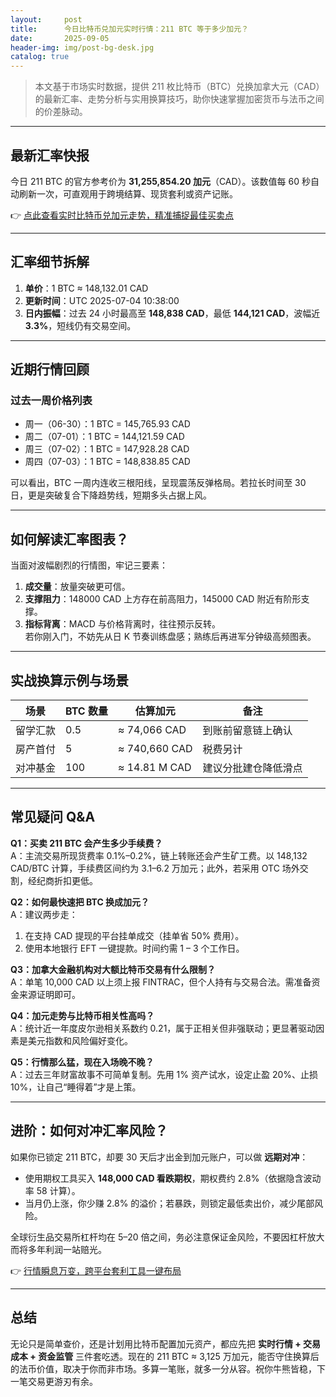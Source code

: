 ```yaml
---
layout:     post
title:      今日比特币兑加元实时行情：211 BTC 等于多少加元？
date:       2025-09-05
header-img: img/post-bg-desk.jpg
catalog: true
---
```


> 本文基于市场实时数据，提供 211 枚比特币（BTC）兑换加拿大元（CAD）的最新汇率、走势分析与实用换算技巧，助你快速掌握加密货币与法币之间的价差脉动。

---

## 最新汇率快报

今日 211 BTC 的官方参考价为 **31,255,854.20 加元**（CAD）。该数值每 60 秒自动刷新一次，可直观用于跨境结算、现货套利或资产记账。  

👉 [点此查看实时比特币兑加元走势，精准捕捉最佳买卖点](https://okxdog.com/)

---

## 汇率细节拆解

1. **单价**：1 BTC ≈ 148,132.01 CAD  
2. **更新时间**：UTC 2025-07-04 10:38:00  
3. **日内振幅**：过去 24 小时最高至 **148,838 CAD**，最低 **144,121 CAD**，波幅近 **3.3%**，短线仍有交易空间。

---

## 近期行情回顾

### 过去一周价格列表

- 周一（06-30）：1 BTC = 145,765.93 CAD  
- 周二（07-01）：1 BTC = 144,121.59 CAD  
- 周三（07-02）：1 BTC = 147,928.28 CAD  
- 周四（07-03）：1 BTC = 148,838.85 CAD  

可以看出，BTC 一周内连收三根阳线，呈现震荡反弹格局。若拉长时间至 30 日，更是突破复合下降趋势线，短期多头占据上风。

---

## 如何解读汇率图表？

当面对波幅剧烈的行情图，牢记三要素：  
1. **成交量**：放量突破更可信。  
2. **支撑阻力**：148000 CAD 上方存在前高阻力，145000 CAD 附近有阶形支撑。  
3. **指标背离**：MACD 与价格背离时，往往预示反转。  
若你刚入门，不妨先从日 K 节奏训练盘感；熟练后再进军分钟级高频图表。

---

## 实战换算示例与场景

| 场景 | BTC 数量 | 估算加元 | 备注 |
|------|-----------|-----------|------|
| 留学汇款 | 0.5 | ≈ 74,066 CAD | 到账前留意链上确认 |
| 房产首付 | 5 | ≈ 740,660 CAD | 税费另计 |
| 对冲基金 | 100 | ≈ 14.81 M CAD | 建议分批建仓降低滑点 |

---

## 常见疑问 Q&A

**Q1：买卖 211 BTC 会产生多少手续费？**  
A：主流交易所现货费率 0.1%–0.2%，链上转账还会产生矿工费。以 148,132 CAD/BTC 计算，手续费区间约为 3.1–6.2 万加元；此外，若采用 OTC 场外交割，经纪商折扣更低。

**Q2：如何最快速把 BTC 换成加元？**  
A：建议两步走：  
1. 在支持 CAD 提现的平台挂单成交（挂单省 50% 费用）。  
2. 使用本地银行 EFT 一键提款。时间约需 1 – 3 个工作日。

**Q3：加拿大金融机构对大额比特币交易有什么限制？**  
A：单笔 10,000 CAD 以上须上报 FINTRAC，但个人持有与交易合法。需准备资金来源证明即可。

**Q4：加元走势与比特币相关性高吗？**  
A：统计近一年度皮尔逊相关系数约 0.21，属于正相关但非强联动；更显著驱动因素是美元指数和风险偏好变化。

**Q5：行情那么猛，现在入场晚不晚？**  
A：过去三年财富故事不可简单复制。先用 1% 资产试水，设定止盈 20%、止损 10%，让自己“睡得着”才是上策。

---

## 进阶：如何对冲汇率风险？

如果你已锁定 211 BTC，却要 30 天后才出金到加元账户，可以做 **远期对冲**：  

- 使用期权工具买入 **148,000 CAD 看跌期权**，期权费约 2.8%（依据隐含波动率 58 计算）。  
- 当月仍上涨，你少赚 2.8% 的溢价；若暴跌，则锁定最低卖出价，减少尾部风险。

全球衍生品交易所杠杆均在 5–20 倍之间，务必注意保证金风险，不要因杠杆放大而将多年利润一站赔光。  

👉 [行情瞬息万变，跨平台套利工具一键布局](https://okxdog.com/)

---

## 总结

无论只是简单查价，还是计划用比特币配置加元资产，都应先把 **实时行情 + 交易成本 + 资金监管** 三件套吃透。现在的 211 BTC ≈ 3,125 万加元，能否守住换算后的法币价值，取决于你而非市场。多算一笔账，就多一分从容。祝你牛熊皆稳，下一笔交易更游刃有余。